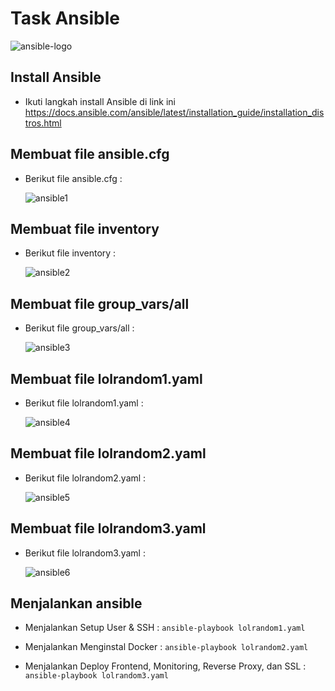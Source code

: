 # Task Ansible

![ansible-logo](https://github.com/user-attachments/assets/907992c7-0732-4a3f-bb71-de8e232f94d8)

## Install Ansible
- Ikuti langkah install Ansible di link ini https://docs.ansible.com/ansible/latest/installation_guide/installation_distros.html

## Membuat file ansible.cfg
- Berikut file ansible.cfg :

  ![ansible1](https://github.com/user-attachments/assets/fef5d9f2-9414-4643-9660-e9af46305071)

## Membuat file inventory
- Berikut file inventory :

  ![ansible2](https://github.com/user-attachments/assets/0551bd6c-8e77-4cbd-8e15-d357560c4531)

## Membuat file group_vars/all
- Berikut file group_vars/all :

  ![ansible3](https://github.com/user-attachments/assets/fa40a346-ac9f-46ca-9203-3a6ae61948d3)

## Membuat file lolrandom1.yaml
- Berikut file lolrandom1.yaml :

  ![ansible4](https://github.com/user-attachments/assets/f79472c6-8b05-483a-b0cc-e39bae9893c6)

## Membuat file lolrandom2.yaml
- Berikut file lolrandom2.yaml :

  ![ansible5](https://github.com/user-attachments/assets/b80d2cf5-a03a-4dcb-a31d-7be82f8cc86e)

## Membuat file lolrandom3.yaml
- Berikut file lolrandom3.yaml :

  ![ansible6](https://github.com/user-attachments/assets/a07bed52-d29e-4ea7-837b-77436be371fe)

## Menjalankan ansible
- Menjalankan Setup User & SSH :
  `ansible-playbook lolrandom1.yaml`

- Menjalankan Menginstal Docker :
  `ansible-playbook lolrandom2.yaml`

- Menjalankan Deploy Frontend, Monitoring, Reverse Proxy, dan SSL :
  `ansible-playbook lolrandom3.yaml`




  

